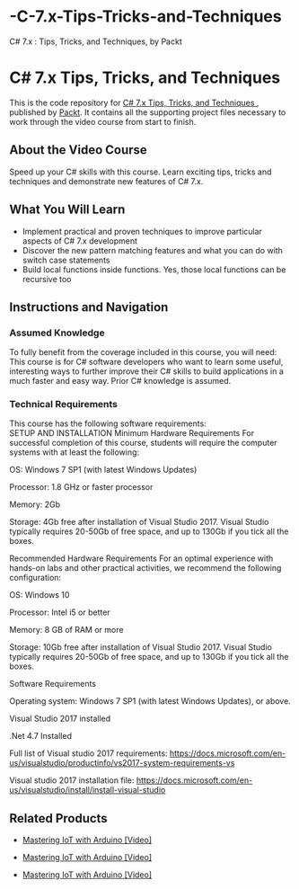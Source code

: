 # -C-7.x-Tips-Tricks-and-Techniques
 C# 7.x : Tips, Tricks, and Techniques, by Packt
# C# 7.x Tips, Tricks, and Techniques	
This is the code repository for [C# 7.x Tips, Tricks, and Techniques	](https://www.packtpub.com/hardware-and-creative/mastering-iot-arduino-video?utm_source=github&utm_medium=repository&utm_campaign=9781788474894), published by [Packt](https://www.packtpub.com/?utm_source=github). It contains all the supporting project files necessary to work through the video course from start to finish.
## About the Video Course
Speed up your C# skills with this course. Learn exciting tips, tricks and techniques and demonstrate new features of C# 7.x.

<H2>What You Will Learn</H2>
<DIV class=book-info-will-learn-text>
<UL>
<LI>Implement practical and proven techniques to improve particular aspects of C# 7.x development
<LI>Discover the new pattern matching features and what you can do with switch case statements
<LI>Build local functions inside functions. Yes, those local functions can be recursive too
 </LI></UL></DIV>

## Instructions and Navigation
### Assumed Knowledge
To fully benefit from the coverage included in this course, you will need:<br/>
This course is for C# software developers who want to learn some useful, interesting ways to further improve their C# skills to build applications in a much faster and easy way. 
Prior C# knowledge is assumed.
### Technical Requirements
This course has the following software requirements:<br/>
SETUP AND INSTALLATION
Minimum Hardware Requirements
For successful completion of this course, students will require the computer systems with at least the following:


OS: Windows 7 SP1 (with latest Windows Updates)



Processor: 1.8 GHz or faster processor



Memory: 2Gb



Storage: 4Gb free after installation of Visual Studio 2017.
Visual Studio typically requires 20-50Gb of free space, and up to 130Gb if you tick all the boxes.


Recommended Hardware Requirements
For an optimal experience with hands-on labs and other practical activities, we recommend the following configuration:


OS: Windows 10



Processor: Intel i5 or better



Memory: 8 GB of RAM or more



Storage: 10Gb free after installation of Visual Studio 2017.
Visual Studio typically requires 20-50Gb of free space, and up to 130Gb if you tick all the boxes.


Software Requirements

Operating system: Windows 7 SP1 (with latest Windows Updates), or above.



Visual Studio 2017 installed



.Net 4.7 Installed



Full list of Visual studio 2017 requirements: https://docs.microsoft.com/en-us/visualstudio/productinfo/vs2017-system-requirements-vs

Visual studio 2017 installation file:
https://docs.microsoft.com/en-us/visualstudio/install/install-visual-studio


## Related Products
* [Mastering IoT with Arduino [Video]](https://www.packtpub.com/hardware-and-creative/mastering-iot-arduino-video?utm_source=github&utm_medium=repository&utm_campaign=9781788474894)

* [Mastering IoT with Arduino [Video]](https://www.packtpub.com/hardware-and-creative/mastering-iot-arduino-video?utm_source=github&utm_medium=repository&utm_campaign=9781788474894)

* [Mastering IoT with Arduino [Video]](https://www.packtpub.com/hardware-and-creative/mastering-iot-arduino-video?utm_source=github&utm_medium=repository&utm_campaign=9781788474894)

